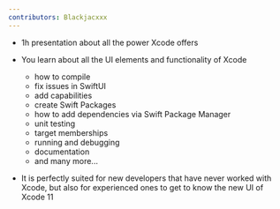 ```yaml
---
contributors: Blackjacxxx
---
```


- 1h presentation about all the power Xcode offers
- You learn about all the UI elements and functionality of Xcode
  - how to compile
  - fix issues in SwiftUI
  - add capabilities
  - create Swift Packages
  - how to add dependencies via Swift Package Manager
  - unit testing
  - target memberships
  - running and debugging
  - documentation
  - and many more...

- It is perfectly suited for new developers that have never worked with Xcode, but also for experienced ones to get to know the new UI of Xcode 11